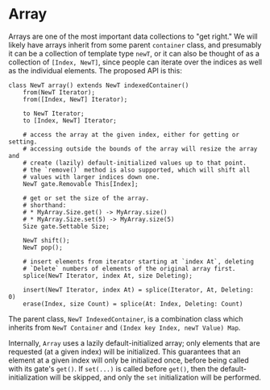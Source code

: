 # Array

Arrays are one of the most important data collections to "get right."
We will likely have arrays inherit from some parent `container` class,
and presumably it can be a collection of template type `newT`, or it can
also be thought of as a collection of `[Index, NewT]`, since people
can iterate over the indices as well as the individual elements.
The proposed API is this:

```
class NewT array() extends NewT indexedContainer()
    from(NewT Iterator);
    from([Index, NewT] Iterator);

    to NewT Iterator;
    to [Index, NewT] Iterator;

    # access the array at the given index, either for getting or setting.
    # accessing outside the bounds of the array will resize the array and
    # create (lazily) default-initialized values up to that point.
    # the `remove()` method is also supported, which will shift all
    # values with larger indices down one.
    NewT gate.Removable This[Index];

    # get or set the size of the array.
    # shorthand:
    # * MyArray.Size.get() -> MyArray.size()
    # * MyArray.Size.set(5) -> MyArray.size(5)
    Size gate.Settable Size;

    NewT shift();
    NewT pop();

    # insert elements from iterator starting at `index At`, deleting
    # `Delete` numbers of elements of the original array first.
    splice(NewT Iterator, index At, size Deleting);

    insert(NewT Iterator, index At) = splice(Iterator, At, Deleting: 0)
    erase(Index, size Count) = splice(At: Index, Deleting: Count)
```

The parent class, `NewT IndexedContainer`, is a combination class which
inherits from `NewT Container` and `(Index key Index, newT Value) Map`.

Internally, `Array` uses a lazily default-initialized array;
only elements that are requested (at a given index) will be initialized.
This guarantees that an element at a given index will only be initialized
once, before being called with its gate's `get()`.  If `set(...)` is called
before `get()`, then the default-initialization will be skipped, and
only the `set` initialization will be performed.
